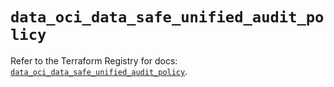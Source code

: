 # `data_oci_data_safe_unified_audit_policy`

Refer to the Terraform Registry for docs: [`data_oci_data_safe_unified_audit_policy`](https://registry.terraform.io/providers/oracle/oci/7.19.0/docs/data-sources/data_safe_unified_audit_policy).
